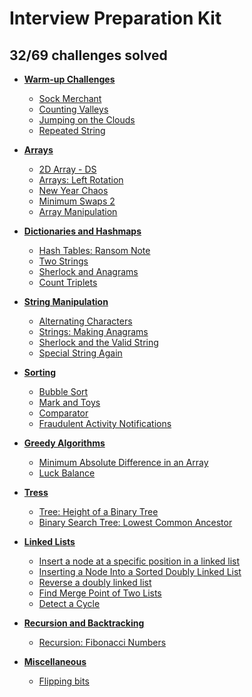 # Interview Preparation Kit

## **32/69** challenges solved

- **[Warm-up Challenges](warmup)**
  - [Sock Merchant](warmup/sock-merchant)
  - [Counting Valleys](warmup/counting-valleys)
  - [Jumping on the Clouds](warmup/jumping-on-the-clouds)
  - [Repeated String](warmup/repeated-string)

- **[Arrays](arrays)**
  - [2D Array - DS](arrays/2d-array)
  - [Arrays: Left Rotation](arrays/left-rotation)
  - [New Year Chaos](arrays/new-year-chaos)
  - [Minimum Swaps 2](arrays/minimum-swaps-2)
  - [Array Manipulation](arrays/array-manipulation)

- **[Dictionaries and Hashmaps](dictionaries-hashmaps)**
  - [Hash Tables: Ransom Note](dictionaries-hashmaps/ransom-note)
  - [Two Strings](dictionaries-hashmaps/two-strings)
  - [Sherlock and Anagrams](dictionaries-hashmaps/sherlock-and-anagrams)
  - [Count Triplets](dictionaries-hashmaps/count-triplets)

- **[String Manipulation](string-manipulation)**
  - [Alternating Characters](string-manipulation/alternating-characters)
  - [Strings: Making Anagrams](string-manipulation/making-anagrams)
  - [Sherlock and the Valid String](string-manipulation/sherlock-and-valid-string)
  - [Special String Again](string-manipulation/special-string-again)

- **[Sorting](sorting)**
  - [Bubble Sort](sorting/bubble-sort)
  - [Mark and Toys](sorting/mark-and-toys)
  - [Comparator](sorting/comparator)
  - [Fraudulent Activity Notifications](sorting/fraudulent-activity-notifications)

- **[Greedy Algorithms](greedy-algorithms)**
  - [Minimum Absolute Difference in an Array](greedy-algorithms/minimum-absolute-difference-in-an-array)
  - [Luck Balance](greedy-algorithms/luck-balance)

- **[Tress](trees)**
  - [Tree: Height of a Binary Tree](trees/tree-height-of-a-binary-tree)
  - [Binary Search Tree: Lowest Common Ancestor](trees/binary-search-tree-lowest-common-ancestor)

- **[Linked Lists](linked-lists)**
  - [Insert a node at a specific position in a linked list](linked-lists/insert-a-node-at-a-specific-position-in-a-linked-list)
  - [Inserting a Node Into a Sorted Doubly Linked List](linked-lists/insert-a-node-into-a-sorted-doubly-linked-list)
  - [Reverse a doubly linked list](linked-lists/reverse-a-doubly-linked-list)
  - [Find Merge Point of Two Lists](linked-lists/find-the-merge-point-of-two-joined-linked-lists)
  - [Detect a Cycle](linked-lists/linked-list-cycle)

- **[Recursion and Backtracking](recursion-backtracking)**
  - [Recursion: Fibonacci Numbers](recursion-backtracking/fibonacci-numbers)

- **[Miscellaneous](miscellaneous)**
  - [Flipping bits](miscellaneous/flipping-bits)